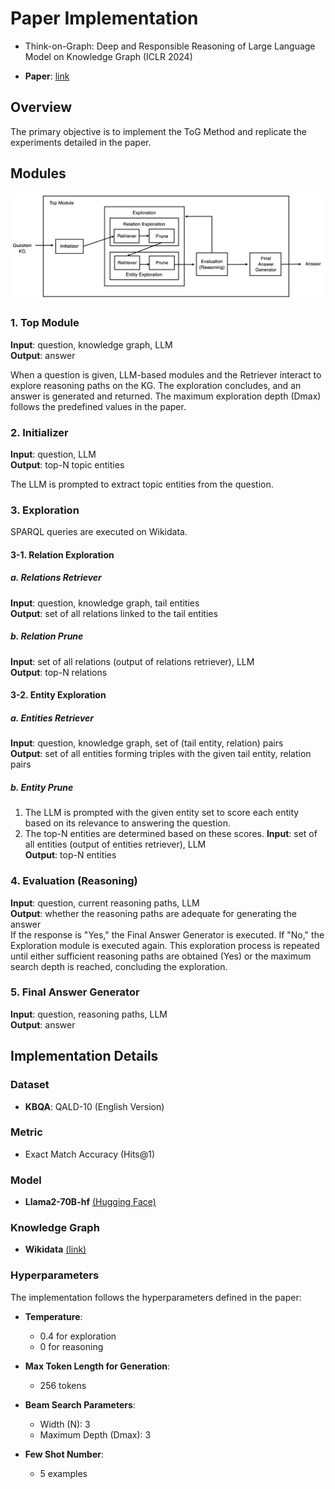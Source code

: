 # Paper Implementation
* Think-on-Graph: Deep and Responsible Reasoning of Large Language Model on Knowledge Graph (ICLR 2024)  
- **Paper**: [link](https://arxiv.org/pdf/2307.07697)

## Overview
The primary objective is to implement the ToG Method and replicate the experiments detailed in the paper.

## Modules
<img src="ToG-Module.jpg" alt="My Module Design for Implementation" width="800">

### 1. Top Module
**Input**: question, knowledge graph, LLM  
**Output**: answer  

When a question is given, LLM-based modules and the Retriever interact to explore reasoning paths on the KG. The exploration concludes, and an answer is generated and returned. The maximum exploration depth (Dmax) follows the predefined values in the paper.

### 2. Initializer
**Input**: question, LLM  
**Output**: top-N topic entities  

The LLM is prompted to extract topic entities from the question.

### 3. Exploration
SPARQL queries are executed on Wikidata.

#### 3-1. Relation Exploration

##### a. Relations Retriever
**Input**: question, knowledge graph, tail entities  
**Output**: set of all relations linked to the tail entities  

##### b. Relation Prune
**Input**: set of all relations (output of relations retriever), LLM  
**Output**: top-N relations  

#### 3-2. Entity Exploration

##### a. Entities Retriever
**Input**: question, knowledge graph, set of (tail entity, relation) pairs  
**Output**: set of all entities forming triples with the given tail entity, relation pairs  

##### b. Entity Prune
1. The LLM is prompted with the given entity set to score each entity based on its relevance to answering the question.
2. The top-N entities are determined based on these scores.
**Input**: set of all entities (output of entities retriever), LLM  
**Output**: top-N entities  

### 4. Evaluation (Reasoning)
**Input**: question, current reasoning paths, LLM  
**Output**: whether the reasoning paths are adequate for generating the answer  
If the response is "Yes," the Final Answer Generator is executed. If "No," the Exploration module is executed again. This exploration process is repeated until either sufficient reasoning paths are obtained (Yes) or the maximum search depth is reached, concluding the exploration.


### 5. Final Answer Generator
**Input**: question, reasoning paths, LLM  
**Output**: answer  


## Implementation Details
### Dataset
- **KBQA**: QALD-10 (English Version)

### Metric
- Exact Match Accuracy (Hits@1)

### Model
- **Llama2-70B-hf** [(Hugging Face)](https://huggingface.co/meta-llama/Llama-2-70b-hf)

### Knowledge Graph
- **Wikidata** [(link)](https://www.wikidata.org/wiki/Wikidata:REST_API)

### Hyperparameters
The implementation follows the hyperparameters defined in the paper:
- **Temperature**:
  - 0.4 for exploration
  - 0 for reasoning

- **Max Token Length for Generation**:
  - 256 tokens

- **Beam Search Parameters**:
  - Width (N): 3
  - Maximum Depth (Dmax): 3

- **Few Shot Number**:
  - 5 examples
